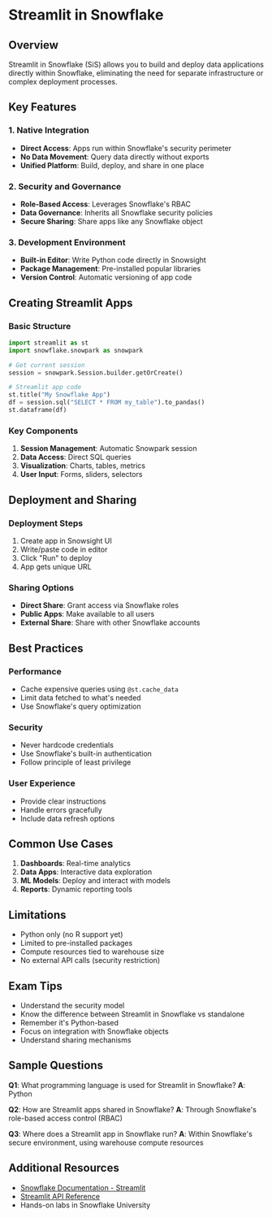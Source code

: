 # Streamlit in Snowflake

## Overview
Streamlit in Snowflake (SiS) allows you to build and deploy data applications directly within Snowflake, eliminating the need for separate infrastructure or complex deployment processes.

## Key Features

### 1. Native Integration
- **Direct Access**: Apps run within Snowflake's security perimeter
- **No Data Movement**: Query data directly without exports
- **Unified Platform**: Build, deploy, and share in one place

### 2. Security and Governance
- **Role-Based Access**: Leverages Snowflake's RBAC
- **Data Governance**: Inherits all Snowflake security policies
- **Secure Sharing**: Share apps like any Snowflake object

### 3. Development Environment
- **Built-in Editor**: Write Python code directly in Snowsight
- **Package Management**: Pre-installed popular libraries
- **Version Control**: Automatic versioning of app code

## Creating Streamlit Apps

### Basic Structure
```python
import streamlit as st
import snowflake.snowpark as snowpark

# Get current session
session = snowpark.Session.builder.getOrCreate()

# Streamlit app code
st.title("My Snowflake App")
df = session.sql("SELECT * FROM my_table").to_pandas()
st.dataframe(df)
```

### Key Components
1. **Session Management**: Automatic Snowpark session
2. **Data Access**: Direct SQL queries
3. **Visualization**: Charts, tables, metrics
4. **User Input**: Forms, sliders, selectors

## Deployment and Sharing

### Deployment Steps
1. Create app in Snowsight UI
2. Write/paste code in editor
3. Click "Run" to deploy
4. App gets unique URL

### Sharing Options
- **Direct Share**: Grant access via Snowflake roles
- **Public Apps**: Make available to all users
- **External Share**: Share with other Snowflake accounts

## Best Practices

### Performance
- Cache expensive queries using `@st.cache_data`
- Limit data fetched to what's needed
- Use Snowflake's query optimization

### Security
- Never hardcode credentials
- Use Snowflake's built-in authentication
- Follow principle of least privilege

### User Experience
- Provide clear instructions
- Handle errors gracefully
- Include data refresh options

## Common Use Cases
1. **Dashboards**: Real-time analytics
2. **Data Apps**: Interactive data exploration
3. **ML Models**: Deploy and interact with models
4. **Reports**: Dynamic reporting tools

## Limitations
- Python only (no R support yet)
- Limited to pre-installed packages
- Compute resources tied to warehouse size
- No external API calls (security restriction)

## Exam Tips
- Understand the security model
- Know the difference between Streamlit in Snowflake vs standalone
- Remember it's Python-based
- Focus on integration with Snowflake objects
- Understand sharing mechanisms

## Sample Questions

**Q1**: What programming language is used for Streamlit in Snowflake?
**A**: Python

**Q2**: How are Streamlit apps shared in Snowflake?
**A**: Through Snowflake's role-based access control (RBAC)

**Q3**: Where does a Streamlit app in Snowflake run?
**A**: Within Snowflake's secure environment, using warehouse compute resources

## Additional Resources
- [Snowflake Documentation - Streamlit](https://docs.snowflake.com/en/developer-guide/streamlit/about-streamlit)
- [Streamlit API Reference](https://docs.streamlit.io/library/api-reference)
- Hands-on labs in Snowflake University
